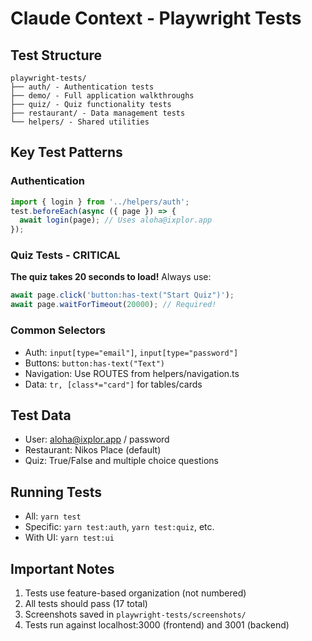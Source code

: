 # Claude Context - Playwright Tests

## Test Structure
```
playwright-tests/
├── auth/ - Authentication tests
├── demo/ - Full application walkthroughs
├── quiz/ - Quiz functionality tests
├── restaurant/ - Data management tests
└── helpers/ - Shared utilities
```

## Key Test Patterns

### Authentication
```typescript
import { login } from '../helpers/auth';
test.beforeEach(async ({ page }) => {
  await login(page); // Uses aloha@ixplor.app
});
```

### Quiz Tests - CRITICAL
**The quiz takes 20 seconds to load!** Always use:
```typescript
await page.click('button:has-text("Start Quiz")');
await page.waitForTimeout(20000); // Required!
```

### Common Selectors
- Auth: `input[type="email"]`, `input[type="password"]`
- Buttons: `button:has-text("Text")`
- Navigation: Use ROUTES from helpers/navigation.ts
- Data: `tr, [class*="card"]` for tables/cards

## Test Data
- User: aloha@ixplor.app / password
- Restaurant: Nikos Place (default)
- Quiz: True/False and multiple choice questions

## Running Tests
- All: `yarn test`
- Specific: `yarn test:auth`, `yarn test:quiz`, etc.
- With UI: `yarn test:ui`

## Important Notes
1. Tests use feature-based organization (not numbered)
2. All tests should pass (17 total)
3. Screenshots saved in `playwright-tests/screenshots/`
4. Tests run against localhost:3000 (frontend) and 3001 (backend)